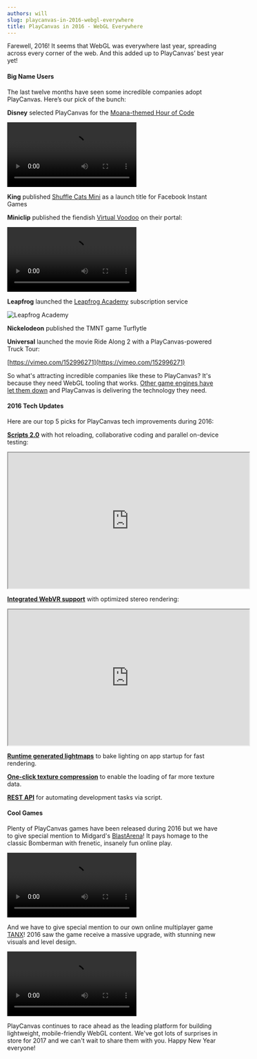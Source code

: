 ```yaml
---
authors: will
slug: playcanvas-in-2016-webgl-everywhere
title: PlayCanvas in 2016 - WebGL Everywhere
---
```


Farewell, 2016! It seems that WebGL was everywhere last year, spreading across every corner of the web. And this added up to PlayCanvas’ best year yet!

#### Big Name Users

The last twelve months have seen some incredible companies adopt PlayCanvas. Here’s our pick of the bunch:

**Disney** selected PlayCanvas for the [Moana-themed Hour of Code](http://partners.disney.com/hour-of-code)

<div className="iframe-container">
    <video controls src="/img/moana-hour-of-code.mp4"></video>
</div>

**King** published [Shuffle Cats Mini](https://www.facebook.com/ShuffleCatsMini/) as a launch title for Facebook Instant Games

**Miniclip** published the fiendish [Virtual Voodoo](http://www.miniclip.com/games/virtual-voodoo/en/) on their portal:

<div className="iframe-container">
    <video controls src="/img/virtualvoodoo.mp4"></video>
</div>

**Leapfrog** launched the [Leapfrog Academy](https://store.leapfrog.com/en-gb/academy/landing) subscription service

![Leapfrog Academy](/img/leapfrog-academy.jpeg)

**Nickelodeon** published the TMNT game Turflytle

**Universal** launched the movie Ride Along 2 with a PlayCanvas-powered Truck Tour:

[https://vimeo.com/152996271](https://vimeo.com/152996271)

So what's attracting incredible companies like these to PlayCanvas? It's because they need WebGL tooling that works. [Other game engines have let them down](https://blog.playcanvas.com/playcanvas-versus-unity-webgl/) and PlayCanvas is delivering the technology they need.

#### 2016 Tech Updates

Here are our top 5 picks for PlayCanvas tech improvements during 2016:

[**Scripts 2.0**](https://blog.playcanvas.com/playcanvas-scripts-2-0/) with hot reloading, collaborative coding and parallel on-device testing:

<div className="iframe-container">
    <iframe loading="lazy" width="560" height="315" src="https://www.youtube.com/embed/PS4oMLPyYfI" title="YouTube video player" allow="accelerometer; autoplay; clipboard-write; encrypted-media; gyroscope; picture-in-picture" allowfullscreen></iframe>
</div>

[**Integrated WebVR support**](https://blog.playcanvas.com/webvr-support-in-playcanvas/) with optimized stereo rendering:

<div className="iframe-container">
    <iframe loading="lazy" width="560" height="315" src="https://www.youtube.com/embed/B9QAptFocQQ" title="YouTube video player" allow="accelerometer; autoplay; clipboard-write; encrypted-media; gyroscope; picture-in-picture" allowfullscreen></iframe>
</div>

[**Runtime generated lightmaps**](https://blog.playcanvas.com/runtime-lightmap-generation-for-webgl/) to bake lighting on app startup for fast rendering.

[**One-click texture compression**](https://blog.playcanvas.com/webgl-texture-compression-made-easy/) to enable the loading of far more texture data.

[**REST API**](https://blog.playcanvas.com/playcanvas-rest-api/) for automating development tasks via script.

#### Cool Games

Plenty of PlayCanvas games have been released during 2016 but we have to give special mention to Midgard's [BlastArena](http://blastarena.io)! It pays homage to the classic Bomberman with frenetic, insanely fun online play.

<div className="iframe-container">
    <video controls src="/img/blastarena.mp4"></video>
</div>

And we have to give special mention to our own online multiplayer game [TANX](https://tanx.io)! 2016 saw the game receive a massive upgrade, with stunning new visuals and level design.

<div className="iframe-container">
    <video controls src="/img/tanx.mp4"></video>
</div>

PlayCanvas continues to race ahead as the leading platform for building lightweight, mobile-friendly WebGL content. We've got lots of surprises in store for 2017 and we can't wait to share them with you. Happy New Year everyone!
